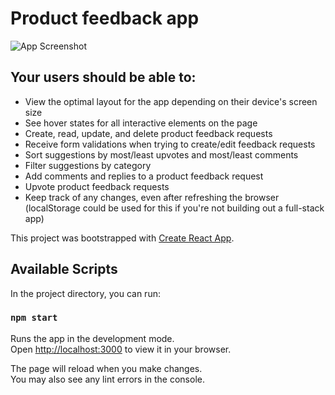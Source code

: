 
# Product feedback app




![App Screenshot](https://res.cloudinary.com/dz209s6jk/image/upload/q_auto:good,w_900/Challenges/cznparjtrflllhixgw96.jpg)


## Your users should be able to:


- View the optimal layout for the app depending on their device's screen size
- See hover states for all interactive elements on the page
- Create, read, update, and delete product feedback requests
- Receive form validations when trying to create/edit feedback requests
- Sort suggestions by most/least upvotes and most/least comments
- Filter suggestions by category
- Add comments and replies to a product feedback request
- Upvote product feedback requests
-  Keep track of any changes, even after refreshing the browser (localStorage could be used for this if you're not building out a full-stack app)


This project was bootstrapped with [Create React App](https://github.com/facebook/create-react-app).

## Available Scripts

In the project directory, you can run:

### `npm start`

Runs the app in the development mode.\
Open [http://localhost:3000](http://localhost:3000) to view it in your browser.

The page will reload when you make changes.\
You may also see any lint errors in the console.


